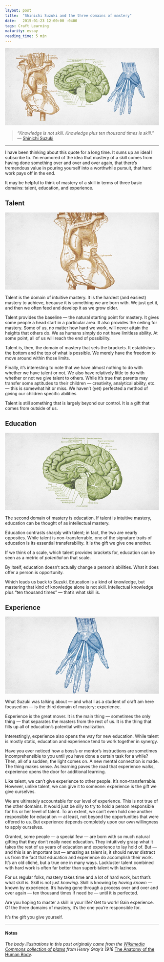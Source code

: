 ```yaml
---
layout: post
title:  "Shinichi Suzuki and the three domains of mastery"
date:   2015-01-23 12:00:00 -0400
tags: Craft Learning
maturity: essay
reading_time: 5 min
---
```


![Old anatomical textbook prints of a heart, brain, and hand](/assets/img/suzuki-hero.jpeg)

> _“Knowledge is not skill. Knowledge plus ten thousand times is skill.”_   
> — [Shinichi Suzuki](http://en.wikipedia.org/wiki/Shinichi_Suzuki_(violinist))

---

<p class="dropCap">I have been thinking about this quote for a long time. It sums up an ideal I subscribe to. I’m enamored of the idea that mastery of a skill comes from having done something over and over and over again, that there’s tremendous value in pouring yourself into a worthwhile pursuit, that hard work pays off in the end.</p>

It may be helpful to think of mastery of a skill in terms of three basic domains: talent, education, and experience.

## Talent

![An old anatomical textbook print of a heart](/assets/img/suzuki-heart.jpeg)

Talent is the domain of intuitive mastery. It is the hardest (and easiest) mastery to achieve, because it is something we are born with. We just get it, and then we often feed and develop it as we grow older.

Talent provides the baseline — the natural starting point for mastery. It gives some people a head start in a particular area. It also provides the ceiling for mastery. Some of us, no matter how hard we work, will never attain the heights that others do. We as humans simply do not have limitless ability. At some point, all of us will reach the end of possibility.

Talent is, then, the domain of mastery that sets the brackets. It establishes the bottom and the top of what is possible. We merely have the freedom to move around within those limits.

Finally, it’s interesting to note that we have almost nothing to do with whether we have talent or not. We also have relatively little to do with whether or not we give talent to others. While it’s true that parents may transfer some aptitudes to their children — creativity, analytical ability, etc. — this is somewhat hit or miss. We haven’t (yet) perfected a method of giving our children specific abilities.

Talent is still something that is largely beyond our control. It is a gift that comes from outside of us.

## Education

![An old anatomical textbook print of a brain](/assets/img/suzuki-brain.jpeg)

The second domain of mastery is education. If talent is intuitive mastery, education can be thought of as intellectual mastery.

Education contrasts sharply with talent; in fact, the two are nearly opposites. While talent is non-transferrable, one of the signature traits of education is its essential transferability. It is the gift we give one another.

If we think of a scale, which talent provides brackets for, education can be seen as a metric of _potential_ on that scale.

By itself, education doesn’t actually change a person’s abilities. What it does offer a person is opportunity.

Which leads us back to Suzuki. Education is a kind of knowledge, but mastering that kind of knowledge alone is not skill. Intellectual knowledge plus “ten thousand times” — that’s what skill is.

## Experience

![An old anatomical textbook print of a hand](/assets/img/suzuki-hand.jpeg)

What Suzuki was talking about — and what I as a student of craft am here focused on — is the third domain of mastery: experience.

Experience is the great mover. It is the main thing — sometimes the only thing — that separates the masters from the rest of us. It is the thing that fills up all of education’s potential with realization.

Interestingly, experience also opens the way for new education. While talent is mostly static, education and experience tend to work together in synergy.

Have you ever noticed how a boss’s or mentor’s instructions are sometimes incomprehensible to you until you have done a certain task for a while? Then, all of a sudden, the light comes on. A new mental connection is made. The thing makes sense. As learning paves the road that experience walks, experience opens the door for additional learning.

Like talent, we can’t give experience to other people. It’s non-transferrable. However, unlike talent, we can give it to someone: experience is the gift we give ourselves.

We are ultimately accountable for our level of experience. This is not true of the other domains. It would just be silly to try to hold a person responsible for his or her level of talent. To an extent, we can’t even hold one another responsible for education — at least, not beyond the opportunities that were offered to us. But experience depends completely upon our own willingness to apply ourselves.

Granted, some people — a special few — are born with so much natural gifting that they don’t really need education. They intuitively grasp what it takes the rest of us years of education and experience to lay hold of. But — and this is an important but — amazing as talent is, it should never distract us from the fact that education and experience do accomplish their work.
It’s an old cliché, but a true one in many ways. Lackluster talent combined with hard work is often far better than superb talent with laziness.

For us regular folks, mastery takes time and a lot of hard work, but that’s what skill is. Skill is not just _knowing_. Skill is knowing by _having known_ — known by experience. It’s having gone through a process over and over and over again — ten thousand times if need be — until it is perfected.

Are you hoping to master a skill in your life? Get to work! Gain experience. Of the three domains of mastery, it’s the one you’re responsible for.

It’s the gift you give yourself.

---

#### Notes

_The body illustrations in this post originally came from the [Wikimedia Commons collection of plates](http://commons.wikimedia.org/wiki/Category:Gray's_Anatomy_plates) from Henry Gray’s 1918_ [The Anatomy of the Human Body](http://en.wikipedia.org/wiki/Gray%27s_Anatomy).